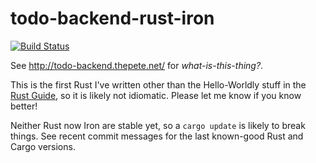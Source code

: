# todo-backend-rust-iron

[![Build Status](https://travis-ci.org/duelinmarkers/todo-backend-rust-iron.svg?branch=master)](https://travis-ci.org/duelinmarkers/todo-backend-rust-iron)

See http://todo-backend.thepete.net/ for *what-is-this-thing?*.

This is the first Rust I've written other than the Hello-Worldly stuff in the
[Rust Guide](http://doc.rust-lang.org/guide.html), so it is likely not idiomatic.
Please let me know if you know better!

Neither Rust now Iron are stable yet, so a `cargo update` is likely to break things.
See recent commit messages for the last known-good Rust and Cargo versions.
